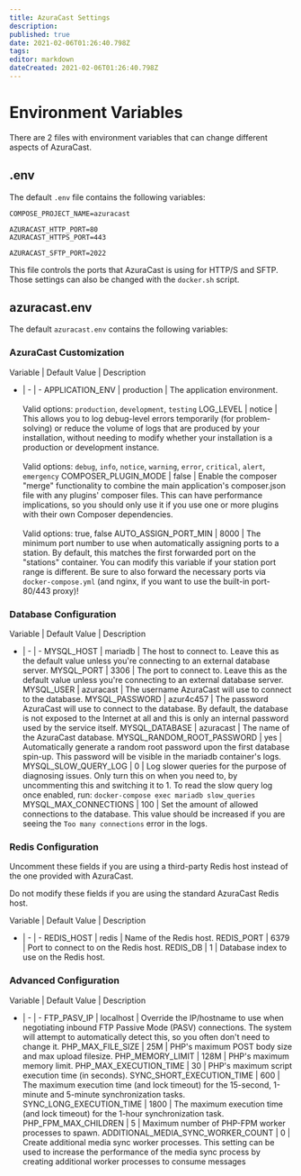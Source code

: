 ```yaml
---
title: AzuraCast Settings
description: 
published: true
date: 2021-02-06T01:26:40.798Z
tags: 
editor: markdown
dateCreated: 2021-02-06T01:26:40.798Z
---
```


# Environment Variables

There are 2 files with environment variables that can change different aspects of AzuraCast.

## .env

The default `.env` file contains the following variables:

```
COMPOSE_PROJECT_NAME=azuracast

AZURACAST_HTTP_PORT=80
AZURACAST_HTTPS_PORT=443

AZURACAST_SFTP_PORT=2022
```

This file controls the ports that AzuraCast is using for HTTP/S and SFTP. Those settings can also be changed with the `docker.sh` script.

## azuracast.env

The default `azuracast.env` contains the following variables:

### AzuraCast Customization

Variable | Default Value | Description
- | - | -
APPLICATION_ENV | production | The application environment. <br><br> Valid options: `production`, `development`, `testing`
LOG_LEVEL | notice | This allows you to log debug-level errors temporarily (for problem-solving) or reduce the volume of logs that are produced by your installation, without needing to modify whether your installation is a production or development instance. <br><br> Valid options: `debug`, `info`, `notice`, `warning`, `error`, `critical`, `alert`, `emergency`
COMPOSER_PLUGIN_MODE | false | Enable the composer "merge" functionality to combine the main application's composer.json file with any plugins' composer files. This can have performance implications, so you should only use it if you use one or more plugins with their own Composer dependencies. <br><br> Valid options: true, false
AUTO_ASSIGN_PORT_MIN | 8000 | The minimum port number to use when automatically assigning ports to a station. By default, this matches the first forwarded port on the "stations" container. You can modify this variable if your station port range is different. Be sure to also forward the necessary ports via `docker-compose.yml` (and nginx, if you want to use the built-in port-80/443 proxy)!

### Database Configuration

Variable | Default Value | Description
- | - | -
MYSQL_HOST | mariadb | The host to connect to. Leave this as the default value unless you're connecting to an external database server.
MYSQL_PORT | 3306 | The port to connect to. Leave this as the default value unless you're connecting to an external database server.
MYSQL_USER | azuracast | The username AzuraCast will use to connect to the database.
MYSQL_PASSWORD | azur4c457 | The password AzuraCast will use to connect to the database. By default, the database is not exposed to the Internet at all and this is only an internal password used by the service itself.
MYSQL_DATABASE | azuracast | The name of the AzuraCast database.
MYSQL_RANDOM_ROOT_PASSWORD | yes | Automatically generate a random root password upon the first database spin-up. This password will be visible in the mariadb container's logs.
MYSQL_SLOW_QUERY_LOG | 0 | Log slower queries for the purpose of diagnosing issues. Only turn this on when you need to, by uncommenting this and switching it to 1. To read the slow query log once enabled, run: `docker-compose exec mariadb slow_queries`
MYSQL_MAX_CONNECTIONS | 100 | Set the amount of allowed connections to the database. This value should be increased if you are seeing the `Too many connections` error in the logs.

### Redis Configuration

Uncomment these fields if you are using a third-party Redis host instead of the one provided with AzuraCast.

Do not modify these fields if you are using the standard AzuraCast Redis host.

Variable | Default Value | Description
- | - | -
REDIS_HOST | redis | Name of the Redis host.
REDIS_PORT | 6379 | Port to connect to on the Redis host.
REDIS_DB | 1 | Database index to use on the Redis host.

### Advanced Configuration

Variable | Default Value | Description
- | - | -
FTP_PASV_IP | localhost | Override the IP/hostname to use when negotiating inbound FTP Passive Mode (PASV) connections. The system will attempt to automatically detect this, so you often don't need to change it.
PHP_MAX_FILE_SIZE | 25M | PHP's maximum POST body size and max upload filesize.
PHP_MEMORY_LIMIT | 128M | PHP's maximum memory limit.
PHP_MAX_EXECUTION_TIME | 30 | PHP's maximum script execution time (in seconds).
SYNC_SHORT_EXECUTION_TIME | 600 | The maximum execution time (and lock timeout) for the 15-second, 1-minute and 5-minute synchronization tasks.
SYNC_LONG_EXECUTION_TIME | 1800 | The maximum execution time (and lock timeout) for the 1-hour synchronization task.
PHP_FPM_MAX_CHILDREN | 5 | Maximum number of PHP-FPM worker processes to spawn.
ADDITIONAL_MEDIA_SYNC_WORKER_COUNT | 0 | Create additional media sync worker processes. This setting can be used to increase the performance of the media sync process by creating additional worker processes to consume messages

